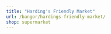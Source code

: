 ```yaml
---
title: "Harding's Friendly Market"
url: /bangor/hardings-friendly-market/
shop: supermarket
---
```

